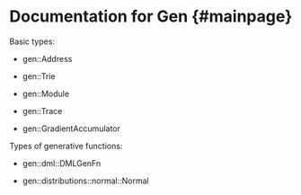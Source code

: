# Documentation for Gen                             {#mainpage}

Basic types:

- gen::Address

- gen::Trie

- gen::Module

- gen::Trace

- gen::GradientAccumulator

Types of generative functions:

- gen::dml::DMLGenFn

- gen::distributions::normal::Normal

